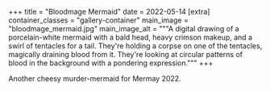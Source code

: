 +++
title = "Bloodmage Mermaid"
date = 2022-05-14
[extra]
container_classes = "gallery-container"
main_image = "bloodmage_mermaid.jpg"
main_image_alt = """A digital drawing of a porcelain-white mermaid with a bald
head, heavy crimson makeup, and a swirl of tentacles for a tail. They're
holding a corpse on one of the tentacles, magically draining blood from it.
They're looking at circular patterns of blood in the background with a
pondering expression."""
+++

Another cheesy murder-mermaid for Mermay 2022.

<!-- more -->
